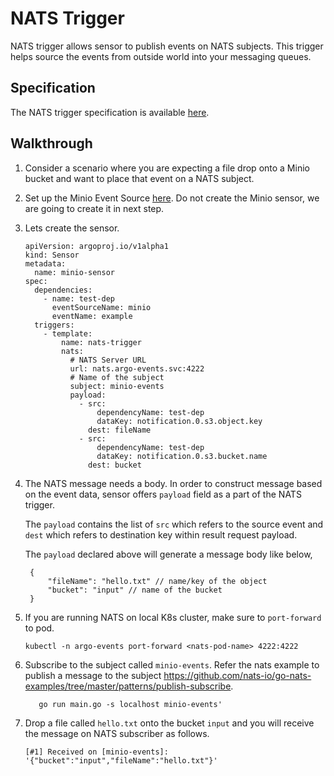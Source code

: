 # NATS Trigger

NATS trigger allows sensor to publish events on NATS subjects. This trigger helps source the events from outside world into your messaging queues.

## Specification

The NATS trigger specification is available [here](../../APIs.md#argoproj.io/v1alpha1.NATSTrigger).

## Walkthrough

1.  Consider a scenario where you are expecting a file drop onto a Minio bucket and want to place that event
    on a NATS subject.

1.  Set up the Minio Event Source [here](https://argoproj.github.io/argo-events/eventsources/setup/minio/).
    Do not create the Minio sensor, we are going to create it in next step.

1.  Lets create the sensor.

        apiVersion: argoproj.io/v1alpha1
        kind: Sensor
        metadata:
          name: minio-sensor
        spec:
          dependencies:
            - name: test-dep
              eventSourceName: minio
              eventName: example
          triggers:
            - template:
                name: nats-trigger
                nats:
                  # NATS Server URL
                  url: nats.argo-events.svc:4222
                  # Name of the subject
                  subject: minio-events
                  payload:
                    - src:
                        dependencyName: test-dep
                        dataKey: notification.0.s3.object.key
                      dest: fileName
                    - src:
                        dependencyName: test-dep
                        dataKey: notification.0.s3.bucket.name
                      dest: bucket

1.  The NATS message needs a body. In order to construct message based on the event data, sensor offers
    `payload` field as a part of the NATS trigger.

    The `payload` contains the list of `src` which refers to the source event and `dest` which refers to destination key within result request payload.

    The `payload` declared above will generate a message body like below,

         {
             "fileName": "hello.txt" // name/key of the object
             "bucket": "input" // name of the bucket
         }

1.  If you are running NATS on local K8s cluster, make sure to `port-forward` to pod.

        kubectl -n argo-events port-forward <nats-pod-name> 4222:4222

1.  Subscribe to the subject called `minio-events`. Refer the nats example to publish a message to the subject <https://github.com/nats-io/go-nats-examples/tree/master/patterns/publish-subscribe>.

           go run main.go -s localhost minio-events'

1.  Drop a file called `hello.txt` onto the bucket `input` and you will receive the message on NATS subscriber as follows.

        [#1] Received on [minio-events]: '{"bucket":"input","fileName":"hello.txt"}'
